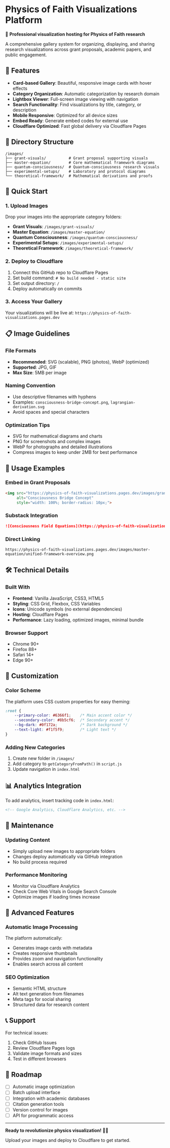 # Physics of Faith Visualizations Platform

🔬 **Professional visualization hosting for Physics of Faith research**

A comprehensive gallery system for organizing, displaying, and sharing research visualizations across grant proposals, academic papers, and public engagement.

## 🎯 Features

- **Card-based Gallery**: Beautiful, responsive image cards with hover effects
- **Category Organization**: Automatic categorization by research domain
- **Lightbox Viewer**: Full-screen image viewing with navigation
- **Search Functionality**: Find visualizations by title, category, or description
- **Mobile Responsive**: Optimized for all device sizes
- **Embed Ready**: Generate embed codes for external use
- **Cloudflare Optimized**: Fast global delivery via Cloudflare Pages

## 📁 Directory Structure

```
/images/
├── grant-visuals/          # Grant proposal supporting visuals
├── master-equation/        # Core mathematical framework diagrams
├── quantum-consciousness/  # Quantum-consciousness research visuals
├── experimental-setups/    # Laboratory and protocol diagrams
└── theoretical-framework/  # Mathematical derivations and proofs
```

## 🚀 Quick Start

### 1. Upload Images
Drop your images into the appropriate category folders:
- **Grant Visuals**: `/images/grant-visuals/`
- **Master Equation**: `/images/master-equation/`
- **Quantum Consciousness**: `/images/quantum-consciousness/`
- **Experimental Setups**: `/images/experimental-setups/`
- **Theoretical Framework**: `/images/theoretical-framework/`

### 2. Deploy to Cloudflare
1. Connect this GitHub repo to Cloudflare Pages
2. Set build command: `# No build needed - static site`
3. Set output directory: `/`
4. Deploy automatically on commits

### 3. Access Your Gallery
Your visualizations will be live at: `https://physics-of-faith-visualizations.pages.dev`

## 📋 Image Guidelines

### File Formats
- **Recommended**: SVG (scalable), PNG (photos), WebP (optimized)
- **Supported**: JPG, GIF
- **Max Size**: 5MB per image

### Naming Convention
- Use descriptive filenames with hyphens
- Examples: `consciousness-bridge-concept.png`, `lagrangian-derivation.svg`
- Avoid spaces and special characters

### Optimization Tips
- SVG for mathematical diagrams and charts
- PNG for screenshots and complex images
- WebP for photographs and detailed illustrations
- Compress images to keep under 2MB for best performance

## 🔗 Usage Examples

### Embed in Grant Proposals
```html
<img src="https://physics-of-faith-visualizations.pages.dev/images/grant-visuals/consciousness-bridge-concept.png" 
     alt="Consciousness Bridge Concept" 
     style="width: 100%; border-radius: 10px;">
```

### Substack Integration
```markdown
![Consciousness Field Equations](https://physics-of-faith-visualizations.pages.dev/images/theoretical-framework/consciousness-field-equations.svg)
```

### Direct Linking
```
https://physics-of-faith-visualizations.pages.dev/images/master-equation/unified-framework-overview.png
```

## 🛠️ Technical Details

### Built With
- **Frontend**: Vanilla JavaScript, CSS3, HTML5
- **Styling**: CSS Grid, Flexbox, CSS Variables
- **Icons**: Unicode symbols (no external dependencies)
- **Hosting**: Cloudflare Pages
- **Performance**: Lazy loading, optimized images, minimal bundle

### Browser Support
- Chrome 90+
- Firefox 88+
- Safari 14+
- Edge 90+

## 🎨 Customization

### Color Scheme
The platform uses CSS custom properties for easy theming:
```css
:root {
    --primary-color: #6366f1;    /* Main accent color */
    --secondary-color: #8b5cf6;  /* Secondary accent */
    --bg-dark: #0f172a;          /* Dark background */
    --text-light: #f1f5f9;       /* Light text */
}
```

### Adding New Categories
1. Create new folder in `/images/`
2. Add category to `getCategoryFromPath()` in `script.js`
3. Update navigation in `index.html`

## 📊 Analytics Integration

To add analytics, insert tracking code in `index.html`:
```html
<!-- Google Analytics, Cloudflare Analytics, etc. -->
```

## 🔧 Maintenance

### Updating Content
- Simply upload new images to appropriate folders
- Changes deploy automatically via GitHub integration
- No build process required

### Performance Monitoring
- Monitor via Cloudflare Analytics
- Check Core Web Vitals in Google Search Console
- Optimize images if loading times increase

## 🚀 Advanced Features

### Automatic Image Processing
The platform automatically:
- Generates image cards with metadata
- Creates responsive thumbnails
- Provides zoom and navigation functionality
- Enables search across all content

### SEO Optimization
- Semantic HTML structure
- Alt text generation from filenames
- Meta tags for social sharing
- Structured data for research content

## 📞 Support

For technical issues:
1. Check GitHub Issues
2. Review Cloudflare Pages logs
3. Validate image formats and sizes
4. Test in different browsers

## 🎯 Roadmap

- [ ] Automatic image optimization
- [ ] Batch upload interface
- [ ] Integration with academic databases
- [ ] Citation generation tools
- [ ] Version control for images
- [ ] API for programmatic access

---

**Ready to revolutionize physics visualization!** 🔬✨

Upload your images and deploy to Cloudflare to get started.